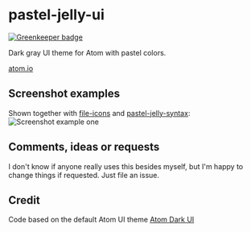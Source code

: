 # pastel-jelly-ui

[![Greenkeeper badge](https://badges.greenkeeper.io/hexjelly/pastel-jelly-ui.svg)](https://greenkeeper.io/)

Dark gray UI theme for Atom with pastel colors.

[atom.io](https://atom.io/themes/pastel-jelly-ui)

## Screenshot examples

Shown together with [file-icons](https://atom.io/packages/file-icons) and [pastel-jelly-syntax](https://atom.io/themes/pastel-jelly-syntax):
![Screenshot example one](https://i.imgur.com/rp5Ar4n.png)

## Comments, ideas or requests

I don't know if anyone really uses this besides myself, but I'm happy to change things if requested. Just file an issue.

## Credit

Code based on the default Atom UI theme [Atom Dark UI](https://github.com/atom/atom-dark-ui)

